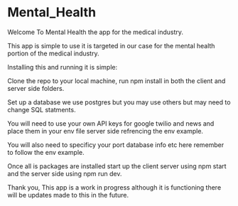 # Mental_Health

Welcome To Mental Health the app for the medical industry. 

This app is simple to use it is targeted in our case for the mental health portion of the medical industry.

Installing this and running it is simple: 

Clone the repo to your local machine, run npm install in both the client and server side folders.

Set up a database we use postgres but you may use others but may need to change SQL statments. 

You will need to use your own API keys for google twilio and news and place them in your env file server side refrencing the env example.

You will also need to specificy your port database info etc here remember to follow the env example. 

Once all is packages are installed start up the client server using npm start and the server side using npm run dev.

Thank you, This app is a work in progress although it is functioning there will be updates made to this in the future.
